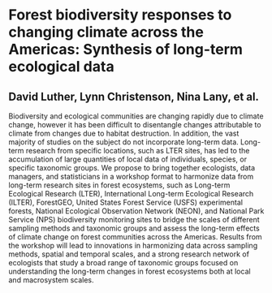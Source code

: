 # Forest biodiversity responses to changing climate across the Americas: Synthesis of long-term ecological data

## David Luther, Lynn Christenson, Nina Lany, et al. 

Biodiversity and ecological communities are changing rapidly due to climate change, however it has been difficult to disentangle changes attributable to climate from changes due to habitat destruction. In addition, the vast majority of studies on the subject do not incorporate long-term data. Long-term research from specific locations, such as LTER sites, has led to the accumulation of large quantities of local data of individuals, species, or specific taxonomic groups. We propose to bring together ecologists, data managers, and statisticians in a workshop format to harmonize data from long-term research sites in forest ecosystems, such as Long-term Ecological Research (LTER), International Long-term Ecological Research (ILTER), ForestGEO, United States Forest Service (USFS) experimental forests, National Ecological Observation Network (NEON), and National Park Service (NPS) biodiversity monitoring sites to bridge the scales of different sampling methods and taxonomic groups and assess the long-term effects of climate change on forest communities across the Americas. Results from the workshop will lead to innovations in harmonizing data across sampling methods, spatial and temporal scales, and a strong research network of ecologists that study a broad range of taxonomic groups focused on understanding the long-term changes in forest ecosystems both at local and macrosystem scales.
